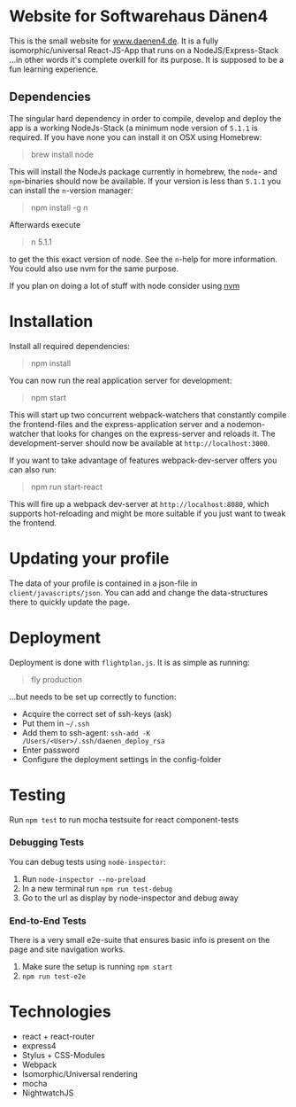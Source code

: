 # Website for Softwarehaus Dänen4

This is the small website for www.daenen4.de. It is a fully isomorphic/universal React-JS-App that runs on a NodeJS/Express-Stack
...in other words it's complete overkill for its purpose. It is supposed to be a fun learning experience.

## Dependencies

The singular hard dependency in order to compile, develop and deploy the app is a working NodeJs-Stack (a minimum node version of `5.1.1` is required. If you have none you can install it on OSX using Homebrew:

> brew install node

This will install the NodeJs package currently in homebrew, the `node`- and `npm`-binaries should now be available. If your version is less than `5.1.1` you can install the `n`-version manager:

> npm install -g n

Afterwards execute

> n 5.1.1

to get the this exact version of node. See the `n`-help for more information. You could also use nvm for the same purpose.

If you plan on doing a lot of stuff with node consider using [nvm](https://github.com/creationix/nvm)


# Installation

Install all required dependencies:

> npm install

You can now run the real application server for development:

> npm start

This will start up two concurrent webpack-watchers that constantly compile the frontend-files and the express-application server and a nodemon-watcher that looks for changes on the express-server and reloads it. The development-server should now be available at `http://localhost:3000`.

If you want to take advantage of features webpack-dev-server offers you can also run:

> npm run start-react

This will fire up a webpack dev-server at `http://localhost:8080`, which supports hot-reloading and might be more suitable if you just want to tweak the frontend.

# Updating your profile

The data of your profile is contained in a json-file in `client/javascripts/json`. You can add and change the
data-structures there to quickly update the page.


# Deployment

Deployment is done with `flightplan.js`. It is as simple as running:

> fly production

...but needs to be set up correctly to function:

* Acquire the correct set of ssh-keys (ask)
* Put them in `~/.ssh`
* Add them to ssh-agent: `ssh-add -K /Users/<User>/.ssh/daenen_deploy_rsa`
* Enter password
* Configure the deployment settings in the config-folder

# Testing

Run `npm test` to run mocha testsuite for react component-tests

### Debugging Tests

You can debug tests using `node-inspector`:

1. Run `node-inspector --no-preload`
2. In a new terminal run `npm run test-debug`
3. Go to the url as display by node-inspector and debug away

### End-to-End Tests

There is a very small e2e-suite that ensures basic info is present on the page and site navigation works.

1. Make sure the setup is running `npm start`
2. `npm run test-e2e`

# Technologies

* react + react-router
* express4
* Stylus + CSS-Modules
* Webpack
* Isomorphic/Universal rendering
* mocha
* NightwatchJS
